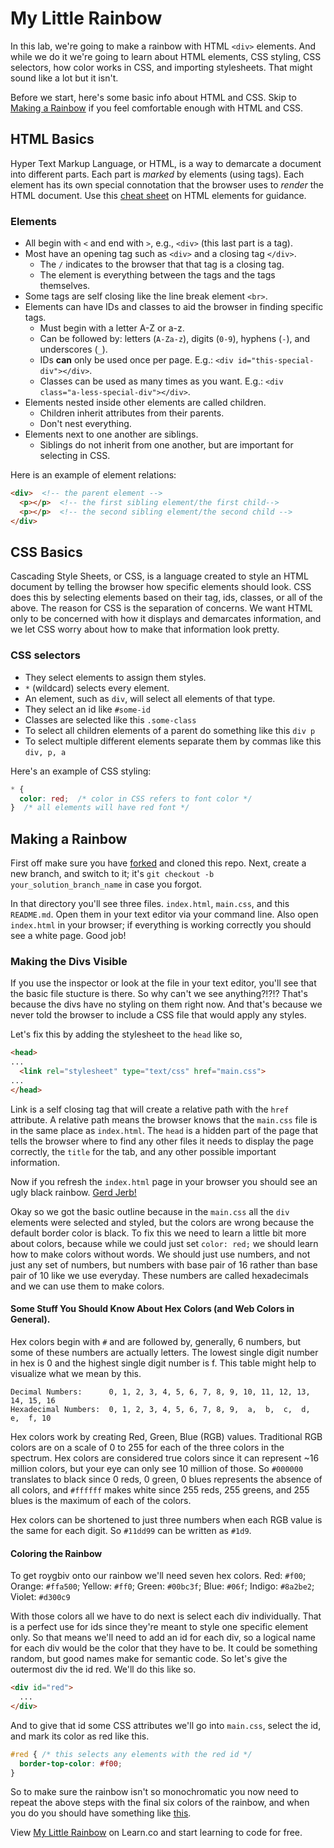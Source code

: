 # My Little Rainbow

In this lab, we're going to make a rainbow with HTML `<div>` elements. And while we do it we're going to learn about HTML elements, CSS styling, CSS selectors, how color works in CSS, and importing stylesheets.  That might sound like a lot but it isn't.

Before we start, here's some basic info about HTML and CSS. Skip to [Making a Rainbow](#making-a-rainbow) if you feel comfortable enough with HTML and CSS.

## HTML Basics
Hyper Text Markup Language, or HTML, is a way to demarcate a document into different parts. Each part is _marked_ by elements (using tags). Each element has its own special connotation that the browser uses to _render_ the HTML document. Use this [cheat sheet](http://www.cril.univ-artois.fr/~lecoutre/teaching/web/sheets/HTML.pdf) on HTML elements for guidance.

### Elements
- All begin with `<` and end with `>`, e.g., `<div>` (this last part is a tag).
- Most have an opening tag such as `<div>` and a closing tag `</div>`.
  + The `/` indicates to the browser that that tag is a closing tag.
  + The element is everything between the tags and the tags themselves.
- Some tags are self closing like the line break element `<br>`.
- Elements can have IDs and classes to aid the browser in finding specific tags.
  + Must begin with a letter A-Z or a-z.
  + Can be followed by: letters (`A-Za-z`), digits (`0-9`), hyphens (`-`), and underscores (`_`).
  + IDs **can** only be used once per page. E.g.: `<div id="this-special-div"></div>`.
  + Classes can be used as many times as you want. E.g.: `<div class="a-less-special-div"></div>`.
- Elements nested inside other elements are called children.
  + Children inherit attributes from their parents.
  + Don't nest everything. 
- Elements next to one another are siblings.
  + Siblings do not inherit from one another, but are important for selecting in CSS.

Here is an example of element relations:
```html
<div>  <!-- the parent element -->
  <p></p>  <!-- the first sibling element/the first child-->
  <p></p>  <!-- the second sibling element/the second child -->
</div>
```

## CSS Basics
Cascading Style Sheets, or CSS, is a language created to style an HTML document by telling the browser how specific elements should look. CSS does this by selecting elements based on their tag, ids, classes, or all of the above. The reason for CSS is the separation of concerns. We want HTML only to be concerned with how it displays and demarcates information, and we let CSS worry about how to make that information look pretty.

### CSS selectors
  - They select elements to assign them styles.
  - `*` (wildcard) selects every element.
  - An element, such as `div`, will select all elements of that type.
  - They select an id like `#some-id`
  - Classes are selected like this `.some-class`
  - To select all children elements of a parent do something like this `div p`
  - To select multiple different elements separate them by commas like this `div, p, a`

Here's an example of CSS styling:
```css
* {
  color: red;  /* color in CSS refers to font color */
}  /* all elements will have red font */
```

## Making a Rainbow
First off make sure you have [forked](https://github.com/learn-co-students/my-little-rainbow-v-000) and cloned this repo. Next, create a new branch, and switch to it; it's `git checkout -b your_solution_branch_name` in case you forgot.

In that directory you'll see three files. `index.html`, `main.css`, and this `README.md`.  Open them in your text editor via your command line.  Also open `index.html` in your browser; if everything is working correctly you should see a white page. Good job!

### Making the Divs Visible
If you use the inspector or look at the file in your text editor, you'll see that the basic file stucture is there.  So why can't we see anything?!?!?  That's because the divs have no styling on them right now.  And that's because we never told the browser to include a CSS file that would apply any styles. 

Let's fix this by adding the stylesheet to the `head` like so,
```html
<head>
... 
  <link rel="stylesheet" type="text/css" href="main.css">
...
</head>
```
Link is a self closing tag that will create a relative path with the `href` attribute.  A relative path means the browser knows that the `main.css` file is in the same place as `index.html`.  The `head` is a hidden part of the page that tells the browser where to find any other files it needs to display the page correctly, the `title` for the tab, and any other possible important information.

Now if you refresh the `index.html` page in your browser you should see an ugly black rainbow.  [Gerd Jerb!](http://cdn.memegenerator.net/instances/500x/23902661.jpg)

Okay so we got the basic outline because in the `main.css` all the `div` elements were selected and styled, but the colors are wrong because the default border color is black.  To fix this we need to learn a little bit more about colors, because while we could just set `color: red;` we should learn how to make colors without words.  We should just use numbers, and not just any set of numbers, but numbers with base pair of 16 rather than base pair of 10 like we use everyday.  These numbers are called hexadecimals and we can use them to make colors.

#### Some Stuff You Should Know About Hex Colors (and Web Colors in General).
Hex colors begin with `#` and are followed by, generally, 6 numbers, but some of these numbers are actually letters.  The lowest single digit number in hex is 0 and the highest single digit number is f.  This table might help to visualize what we mean by this.

```
Decimal Numbers:      0, 1, 2, 3, 4, 5, 6, 7, 8, 9, 10, 11, 12, 13, 14, 15, 16
Hexadecimal Numbers:  0, 1, 2, 3, 4, 5, 6, 7, 8, 9,  a,  b,  c,  d,  e,  f, 10
```

Hex colors work by creating Red, Green, Blue (RGB) values.  Traditional RGB colors are on a scale of 0 to 255 for each of the three colors in the spectrum.  Hex colors are considered true colors since it can represent ~16 million colors, but your eye can only see 10 million of those.  So `#000000` translates to black since 0 reds, 0 green, 0 blues represents the absence of all colors, and `#ffffff` makes white since 255 reds, 255 greens, and 255 blues is the maximum of each of the colors.  

Hex colors can be shortened to just three numbers when each RGB value is the same for each digit. So `#11dd99` can be written as `#1d9`.

#### Coloring the Rainbow
To get roygbiv onto our rainbow we'll need seven hex colors.
Red: `#f00`; Orange: `#ffa500`; Yellow: `#ff0`; Green: `#00bc3f`; Blue: `#06f`; Indigo: `#8a2be2`; Violet: `#d300c9`

With those colors all we have to do next is select each div individually.  That is a perfect use for ids since they're meant to style one specific element only.  So that means we'll need to add an id for each div, so a logical name for each div would be the color that they have to be.  It could be something random, but good names make for semantic code. So let's give the outermost div the id red. We'll do this like so.
```html
<div id="red">
  ...
</div>
```

And to give that id some CSS attributes we'll go into `main.css`, select the id, and mark its color as red like this.
```css
#red { /* this selects any elements with the red id */
  border-top-color: #f00;
}
```

So to make sure the rainbow isn't so monochromatic you now need to repeat the above steps with the final six colors of the rainbow, and when you do you should have something like [this](http://i0.kym-cdn.com/photos/images/original/000/118/087/2468904593_6a7c692ab6.jpg).

<p data-visibility='hidden'>View <a href='https://learn.co/lessons/my-little-rainbow' title='My Little Rainbow'>My Little Rainbow</a> on Learn.co and start learning to code for free.</p>
